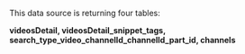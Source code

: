 This data source is returning four tables:

**videosDetail, videosDetail_snippet_tags, search_type_video_channelId_channelId_part_id, channels**